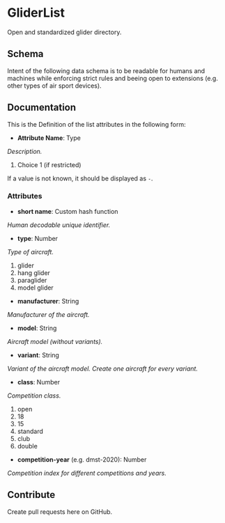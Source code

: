 # GliderList

Open and standardized glider directory.

## Schema

Intent of the following data schema is to be readable for humans and machines while enforcing strict rules and beeing open to extensions (e.g. other types of air sport devices).

## Documentation

This is the Definition of the list attributes in the following form:

* **Attribute Name**: Type

 _Description._
  
 1. Choice 1 (if restricted)

If a value is not known, it should be displayed as ``-``.

### Attributes

* **short name**: Custom hash function

 _Human decodable unique identifier._

* **type**: Number

 _Type of aircraft._
  
 1. glider
 2. hang glider
 3. paraglider
 4. model glider
  
* **manufacturer**: String

 _Manufacturer of the aircraft._

* **model**: String

 _Aircraft model (without variants)._

* **variant**: String

 _Variant of the aircraft model. Create one aircraft for every variant._
  
* **class**: Number

 _Competition class._
  
 1. open
 2. 18
 3. 15
 4. standard
 5. club
 6. double
 
* **competition-year** (e.g. dmst-2020): Number

 _Competition index for different competitions and years._ 

## Contribute

Create pull requests here on GitHub. 
